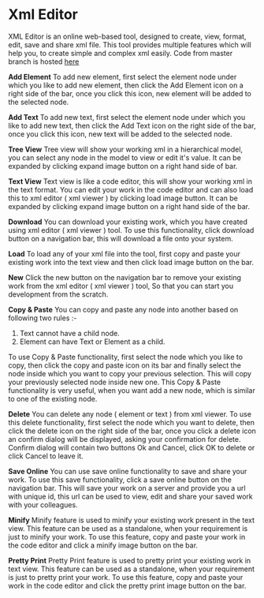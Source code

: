 
# Xml Editor
XML Editor is an online web-based tool, designed to create, view, format, edit, save and share xml file. This tool provides multiple features which will help you, to create simple and complex xml easily. Code from master branch is hosted [here](http://codedestine.com/xml-editor.html)

**Add Element** 
To add new element, first select the element node under which you like to add new element, then click the Add Element icon on a right side of the bar, once you click this icon, new element will be added to the selected node.

**Add Text**
To add new text, first select the element node under which you like to add new text, then click the Add Text icon on the right side of the bar, once you click this icon, new text will be added to the selected node.

**Tree View**
Tree view will show your working xml in a hierarchical model, you can select any node in the model to view or edit it's value. It can be expanded by clicking expand image button on a right hand side of bar.

**Text View**
Text view is like a code editor, this will show your working xml in the text format. You can edit your work in the code editor and can also load this to xml editor ( xml viewer ) by clicking load image button. It can be expanded by clicking expand image button on a right hand side of the bar.

**Download**
You can download your existing work, which you have created using xml editor ( xml viewer ) tool. To use this functionality, click download button on a navigation bar, this will download a file onto your system.

**Load**
To load any of your xml file into the tool, first copy and paste your existing work into the text view and then click load image button on the bar.

**New**
Click the new button on the navigation bar to remove your existing work from the xml editor ( xml viewer ) tool, So that you can start you development from the scratch.

**Copy & Paste**
You can copy and paste any node into another based on following two rules :-
	

 1. Text cannot have a child node.
 2.  Element can have Text or Element as
    a child.

To use Copy & Paste functionality, first select the node which you like to copy, then click the copy and paste icon on its bar and finally select the node inside which you want to copy your previous selection. This will copy your previously selected node inside new one. This Copy & Paste functionality is very useful, when you want add a new node, which is similar to one of the existing node.
	
**Delete**
You can delete any node ( element or text ) from xml viewer. To use this delete functionality, first select the node which you want to delete, then click the delete icon on the right side of the bar, once you click a delete icon an confirm dialog will be displayed, asking your confirmation for delete. Confirm dialog will contain two buttons Ok and Cancel, click OK to delete or click Cancel to leave it.

**Save Online**
You can use save online functionality to save and share your work. To use this save functionality, click a save online button on the navigation bar. This will save your work on a server and provide you a url with unique id, this url can be used to view, edit and share your saved work with your colleagues.

**Minify**
Minify feature is used to minify your existing work present in the text view. This feature can be used as a standalone, when your requirement is just to minify your work. To use this feature, copy and paste your work in the code editor and click a minify image button on the bar.

**Pretty Print**
Pretty Print feature is used to pretty print your existing work in text view. This feature can be used as a standalone, when your requirement is just to pretty print your work. To use this feature, copy and paste your work in the code editor and click the pretty print image button on the bar.



